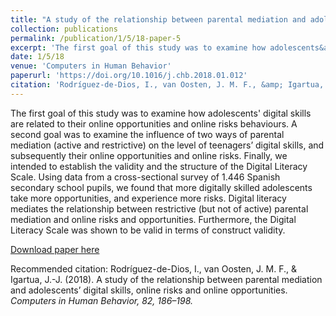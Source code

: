 ```yaml
---
title: "A study of the relationship between parental mediation and adolescents’ digital skills, online risks and online opportunities"
collection: publications
permalink: /publication/1/5/18-paper-5
excerpt: 'The first goal of this study was to examine how adolescents&apos; digital skills are related to their online opportunities and online risks behaviours. A second goal was to examine the influence of two ways of parental mediation (active and restrictive) on the level of teenagers’ digital skills, and subsequently their online opportunities and online risks. Finally, we intended to establish the validity and the structure of the Digital Literacy Scale. Using data from a cross-sectional survey of 1.446 Spanish secondary school pupils, we found that more digitally skilled adolescents take more opportunities, and experience more risks. Digital literacy mediates the relationship between restrictive (but not of active) parental mediation and online risks and opportunities. Furthermore, the Digital Literacy Scale was shown to be valid in terms of construct validity.'
date: 1/5/18
venue: 'Computers in Human Behavior'
paperurl: 'https://doi.org/10.1016/j.chb.2018.01.012'
citation: 'Rodríguez-de-Dios, I., van Oosten, J. M. F., &amp; Igartua, J.-J. (2018). A study of the relationship between parental mediation and adolescents’ digital skills, online risks and online opportunities. <i>Computers in Human Behavior, 82<i>, 186–198.'
---
```

The first goal of this study was to examine how adolescents&apos; digital skills are related to their online opportunities and online risks behaviours. A second goal was to examine the influence of two ways of parental mediation (active and restrictive) on the level of teenagers’ digital skills, and subsequently their online opportunities and online risks. Finally, we intended to establish the validity and the structure of the Digital Literacy Scale. Using data from a cross-sectional survey of 1.446 Spanish secondary school pupils, we found that more digitally skilled adolescents take more opportunities, and experience more risks. Digital literacy mediates the relationship between restrictive (but not of active) parental mediation and online risks and opportunities. Furthermore, the Digital Literacy Scale was shown to be valid in terms of construct validity.

[Download paper here](https://doi.org/10.1016/j.chb.2018.01.012)

Recommended citation: Rodríguez-de-Dios, I., van Oosten, J. M. F., & Igartua, J.-J. (2018). A study of the relationship between parental mediation and adolescents’ digital skills, online risks and online opportunities. <i>Computers in Human Behavior, 82<i>, 186–198.